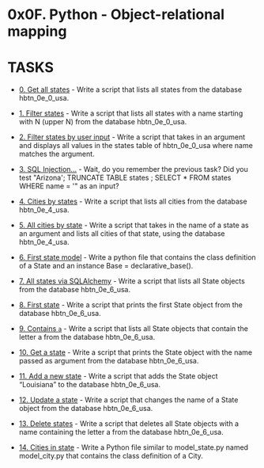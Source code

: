 # 0x0F. Python - Object-relational mapping

# TASKS

* [0. Get all states](./0-select_states.py) - Write a script that lists all states from the database hbtn_0e_0_usa.

* [1. Filter states](./1-filter_states.py) - Write a script that lists all states with a name starting with N (upper N) from the database hbtn_0e_0_usa.

* [2. Filter states by user input](./2-my_filter_states.py) - Write a script that takes in an argument and displays all values in the states table of hbtn_0e_0_usa where name matches the argument.

* [3. SQL Injection...](./3-my_safe_filter_states.py) - Wait, do you remember the previous task? Did you test "Arizona'; TRUNCATE TABLE states ; SELECT * FROM states WHERE name = '" as an input?

* [4. Cities by states](./4-cities_by_state.py) - Write a script that lists all cities from the database hbtn_0e_4_usa.

* [5. All cities by state](./5-filter_cities.py) - Write a script that takes in the name of a state as an argument and lists all cities of that state, using the database hbtn_0e_4_usa.

* [6. First state model](./model_state.py) - Write a python file that contains the class definition of a State and an instance Base = declarative_base().

* [7. All states via SQLAlchemy](./7-model_state_fetch_all.py) - Write a script that lists all State objects from the database hbtn_0e_6_usa.

* [8. First state](./8-model_state_fetch_first.py) - Write a script that prints the first State object from the database hbtn_0e_6_usa.

* [9. Contains `a`](./9-model_state_filter_a.py) - Write a script that lists all State objects that contain the letter a from the database hbtn_0e_6_usa.

* [10. Get a state](./10-model_state_my_get.py) - Write a script that prints the State object with the name passed as argument from the database hbtn_0e_6_usa.

* [11. Add a new state](./11-model_state_insert.py) - Write a script that adds the State object “Louisiana” to the database hbtn_0e_6_usa.

* [12. Update a state](./12-model_state_update_id_2.py) - Write a script that changes the name of a State object from the database hbtn_0e_6_usa.

* [13. Delete states](./13-model_state_delete_a.py) - Write a script that deletes all State objects with a name containing the letter a from the database hbtn_0e_6_usa.

* [14. Cities in state](./model_city.py) - Write a Python file similar to model_state.py named model_city.py that contains the class definition of a City.

